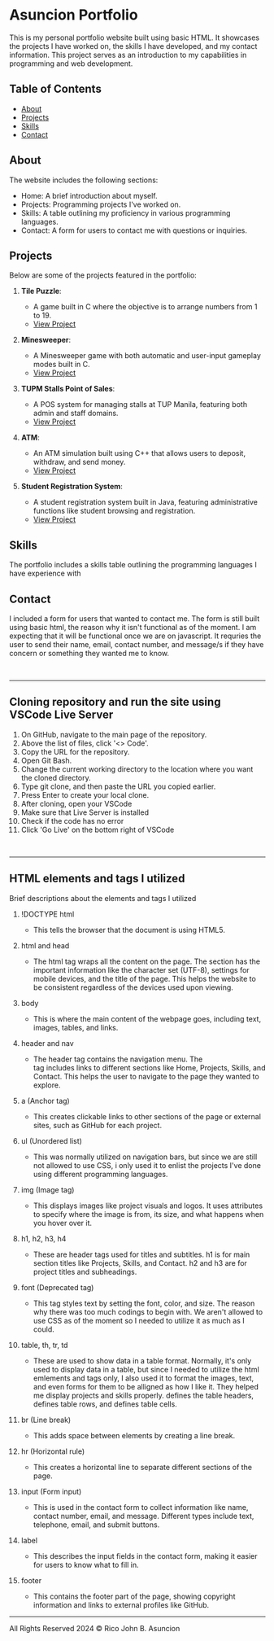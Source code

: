# Asuncion Portfolio

This is my personal portfolio website built using basic HTML. It showcases the projects I have worked on, the skills I have developed, and my contact information. This project serves as an introduction to my capabilities in programming and web development.

## Table of Contents
- [About](#about)
- [Projects](#projects)
- [Skills](#skills)
- [Contact](#contact)

## About
The website includes the following sections:
- Home: A brief introduction about myself.
- Projects: Programming projects I've worked on.
- Skills: A table outlining my proficiency in various programming languages.
- Contact: A form for users to contact me with questions or inquiries.

## Projects
Below are some of the projects featured in the portfolio:

1. **Tile Puzzle**: 
    - A game built in C where the objective is to arrange numbers from 1 to 19.
    - [View Project](https://github.com/jins-jinx/TILE-PUZZLE.git)
   
2. **Minesweeper**: 
    - A Minesweeper game with both automatic and user-input gameplay modes built in C.
    - [View Project](https://github.com/jins-jinx/MINESWEEPER.git)

3. **TUPM Stalls Point of Sales**:
    - A POS system for managing stalls at TUP Manila, featuring both admin and staff domains.
    - [View Project](https://github.com/jins-jinx/Stall-of-TUP-POS.git)

4. **ATM**:
    - An ATM simulation built using C++ that allows users to deposit, withdraw, and send money.
    - [View Project](https://github.com/jins-jinx/ATM-.git)

5. **Student Registration System**:
    - A student registration system built in Java, featuring administrative functions like student browsing and registration.
    - [View Project](https://github.com/jins-jinx/Student-Registration-using-java.git)

## Skills
The portfolio includes a skills table outlining the programming languages I have experience with

## Contact
I included a form for users that wanted to contact me. The form is still built using basic html, the reason why it isn't functional as of the moment. I am expecting that it will be functional once we are on javascript. It requries the user to send their name, email, contact number, and message/s if they have concern or something they wanted me to know.

<br><hr>

## Cloning repository and run the site using VSCode Live Server
1. On GitHub, navigate to the main page of the repository.
2. Above the list of files, click '<> Code'.
3. Copy the URL for the repository.
4. Open Git Bash.
5. Change the current working directory to the location where you want the cloned directory.
6. Type git clone, and then paste the URL you copied earlier.
7. Press Enter to create your local clone.
8. After cloning, open your VSCode
9. Make sure that Live Server is installed
10. Check if the code has no error
11. Click 'Go Live' on the bottom right of VSCode

<br><hr>

## HTML elements and tags I utilized
Brief descriptions about the elements and tags I utilized

  1. !DOCTYPE html
      - This tells the browser that the document is using HTML5.

  2. html and head
      - The html tag wraps all the content on the page. The <head> section has the important information like the character set (UTF-8), settings for mobile devices, and the title of the page. This helps the website to be
    consistent regardless of the devices used upon viewing.

  3. body
      - This is where the main content of the webpage goes, including text, images, tables, and links.

  4. header and nav
      - The header tag contains the navigation menu. The <nav> tag includes links to different sections like Home, Projects, Skills, and Contact. This helps the user to navigate to the page they wanted to explore.
  
  5. a (Anchor tag)
      - This creates clickable links to other sections of the page or external sites, such as GitHub for each project.
  
  6. ul (Unordered list)
      - This was normally utilized on navigation bars, but since we are still not allowed to use CSS, i only used it to enlist the projects I've done using different programming languages.
  
  7. img (Image tag)
      - This displays images like project visuals and logos. It uses attributes to specify where the image is from, its size, and what happens when you hover over it.
  
  8. h1, h2, h3, h4
      - These are header tags used for titles and subtitles. h1 is for main section titles like Projects, Skills, and Contact. h2 and h3 are for project titles and subheadings.
  
  9. font (Deprecated tag)
      - This tag styles text by setting the font, color, and size. The reason why there was too much codings to begin with. We aren't allowed to use CSS as of the moment so I needed to utilize it as much as I could.
  
  10. table, th, tr, td
      - These are used to show data in a table format. Normally, it's only used to display data in a table, but since I needed to utilize the html emlements and tags only, I also used it to format the images, 
  text, and even forms for them to be alligned as how I like it. They helped me display projects and skills properly. <th> defines the table headers, <tr> defines table rows, and <td> defines table cells.
  
  11. br (Line break)
      - This adds space between elements by creating a line break.
  
  12. hr (Horizontal rule)
      - This creates a horizontal line to separate different sections of the page.
  
  13. input (Form input)
      - This is used in the contact form to collect information like name, contact number, email, and message. Different types include text, telephone, email, and submit buttons.
  
  14. label
      - This describes the input fields in the contact form, making it easier for users to know what to fill in.
  
  15. footer
      - This contains the footer part of the page, showing copyright information and links to external profiles like GitHub.

---

All Rights Reserved 2024 © Rico John B. Asuncion
